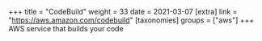 +++
title = "CodeBuild"
weight = 33
date = 2021-03-07
[extra]
link = "https://aws.amazon.com/codebuild"
[taxonomies]
groups = ["aws"]
+++
AWS service that builds your code

